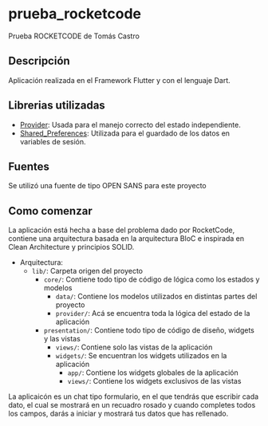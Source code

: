 # prueba_rocketcode

Prueba ROCKETCODE de Tomás Castro

## Descripción

Aplicación realizada en el Framework Flutter y con el lenguaje Dart.

## Librerias utilizadas

- [Provider](https://pub.dev/packages/provider): Usada para el manejo correcto del estado independiente.
- [Shared_Preferences](https://pub.dev/packages/shared_preferences): Utilizada para el guardado de los datos en variables de sesión.

## Fuentes

Se utilizó una fuente de tipo OPEN SANS para este proyecto

## Como comenzar

La aplicación está hecha a base del problema dado por RocketCode, contiene una arquitectura basada en la arquitectura BloC e inspirada en Clean Architecture y principios SOLID.  

- Arquitectura:
    - `lib/`: Carpeta origen del proyecto
        - `core/`: Contiene todo tipo de código de lógica como los estados y modelos
            - `data/`: Contiene los modelos utilizados en distintas partes del proyecto
            - `provider/`: Acá se encuentra toda la lógica del estado de la aplicación
        - `presentation/`: Contiene todo tipo de código de diseño, widgets y las vistas
            - `views/`: Contiene solo las vistas de la aplicación
            - `widgets/`: Se encuentran los widgets utilizados en la aplicación
                - `app/`: Contiene los widgets globales de la aplicación
                - `views/`: Contiene los widgets exclusivos de las vistas

La aplicaicón es un chat tipo formulario, en el que tendrás que escribir cada dato, el cual se mostrará en un recuadro rosado y cuando completes todos los campos, darás a iniciar y mostrará tus datos que has rellenado.